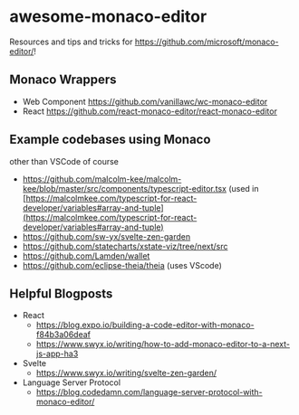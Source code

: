 # awesome-monaco-editor

Resources and tips and tricks for https://github.com/microsoft/monaco-editor/!

## Monaco Wrappers

- Web Component https://github.com/vanillawc/wc-monaco-editor
- React https://github.com/react-monaco-editor/react-monaco-editor

## Example codebases using Monaco

other than VSCode of course

- https://github.com/malcolm-kee/malcolm-kee/blob/master/src/components/typescript-editor.tsx (used in [https://malcolmkee.com/typescript-for-react-developer/variables#array-and-tuple](https://malcolmkee.com/typescript-for-react-developer/variables#array-and-tuple)
- https://github.com/sw-yx/svelte-zen-garden
- https://github.com/statecharts/xstate-viz/tree/next/src
- https://github.com/Lamden/wallet
- https://github.com/eclipse-theia/theia (uses VScode)


## Helpful Blogposts

- React
  - https://blog.expo.io/building-a-code-editor-with-monaco-f84b3a06deaf
  - https://www.swyx.io/writing/how-to-add-monaco-editor-to-a-next-js-app-ha3
- Svelte
  - https://www.swyx.io/writing/svelte-zen-garden/
- Language Server Protocol
  - https://blog.codedamn.com/language-server-protocol-with-monaco-editor/
